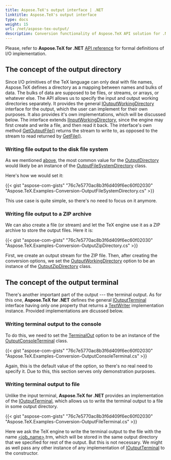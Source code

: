 ```yaml
---
title: Aspose.TeX's output interface | .NET
linktitle: Aspose.TeX's output interface
type: docs
weight: 15
url: /net/aspose-tex-output/
description: Conversion functionality of Aspose.TeX API solution for .NET with TeX, as an output format is explained here with the code examples.
---
```


Please, refer to **Aspose.TeX for .NET** [API reference](https://reference.aspose.com/tex/net/aspose.tex.io) for formal definitions of I/O implementation.

## **The concept of the output directory**
Since I/O primitives of the TeX language can only deal with file names, Aspose.TeX defines a directory as a mapping between names and bulks of data. The bulks of data are supposed to be files, or streams, or arrays, or whatever else. The API allows us to specify the input and output working directories separately. It provides the general [IOutputWorkingDirectory](https://reference.aspose.com/tex/net/aspose.tex.io/ioutputworkingdirectory) interface for the output, which the user can implement for their own purposes. It also provides it's own implementations, which will be discussed below. The interface extends [IInputWorkingDirectory](https://reference.aspose.com/tex/net/aspose.tex.io/iinputworkingdirectory), since the engine may first create and write a file, and then read it back. The interface's own method [GetOutputFile()](https://reference.aspose.com/tex/net/aspose.tex.io/ioutputworkingdirectory/methods/getoutputfile) returns the stream to write to, as opposed to the stream to read returned by [GetFile()](https://reference.aspose.com/tex/net/aspose.tex.io/iinputworkingdirectory/methods/getfile).

### **Writing file output to the disk file system**

As we mentioned [above](/tex/net/latex-to-png/), the most common value for the [OutputDirectory](https://reference.aspose.com/tex/net/aspose.tex/texoptions/properties/outputworkingdirectory) would likely be an instance of the [OutputFileSystemDirectory](https://reference.aspose.com/tex/net/aspose.tex.io/outputfilesystemdirectory) class.

Here's how we would set it:

{{< gist "aspose-com-gists" "76c7e5770ac8b3f6d409f6ec60f02030" "Aspose.TeX.Examples-Conversion-OutputFileSystemDirectory.cs" >}}

This use case is quite simple, so there's no need to focus on it anymore.

### **Writing file output to a ZIP archive**

We can also create a file (or stream) and let the TeX engine use it as a ZIP archive to store the output files. Here it is:

{{< gist "aspose-com-gists" "76c7e5770ac8b3f6d409f6ec60f02030" "Aspose.TeX.Examples-Conversion-OutputZipDirectory.cs" >}}

First, we create an output stream for the ZIP file. Then, after creating the conversion options, we set the [OutputWorkingDirectory](https://reference.aspose.com/tex/net/aspose.tex/texoptions/properties/outputworkingdirectory) option to be an instance of the [OutputZipDirectory](https://reference.aspose.com/tex/net/aspose.tex.io/outputzipdirectory) class.

## **The concept of the output terminal**

There's another important part of the output --- the terminal output. As for this one, **Aspose.TeX for .NET** defines the general [IOutputTerminal](https://reference.aspose.com/tex/net/aspose.tex.io/ioutputterminal) interface having only one property that returns a [TextWriter](https://docs.microsoft.com/en-us/dotnet/api/system.io.textwriter) implementation instance. Provided implementations are dicussed below.

### **Writing terminal output to the console**

To do this, we need to set the [TerminalOut](https://reference.aspose.com/tex/net/aspose.tex/texoptions/properties/terminalout) option to be an instance of the [OutputConsoleTerminal](https://reference.aspose.com/tex/net/aspose.tex.io/outputconsoleterminal) class.

{{< gist "aspose-com-gists" "76c7e5770ac8b3f6d409f6ec60f02030" "Aspose.TeX.Examples-Conversion-OutputConsoleTerminal.cs" >}}

Again, this is the default value of the option, so there's no real need to specify it. Due to this, this section serves only demonstration purposes.

### **Writing terminal output to file**

Unlike the input terminal, **Aspose.TeX for .NET** provides an implementation of the [IOutputTerminal](https://reference.aspose.com/tex/net/aspose.tex.io/ioutputterminal), which allows us to write the terminal output to a file in some output directory.

{{< gist "aspose-com-gists" "76c7e5770ac8b3f6d409f6ec60f02030" "Aspose.TeX.Examples-Conversion-OutputFileTerminal.cs" >}} 

Here we ask the TeX engine to write the terminal output to the file with the name [<job_name>](/tex/net/tex-io/#tex-output).trm, which will be stored in the same output directory that we specified for rest of the output. But this is not necessary. We might as well pass any other instance of any implementation of [IOutputTerminal](https://reference.aspose.com/tex/net/aspose.tex.io/ioutputterminal) to the constructor.